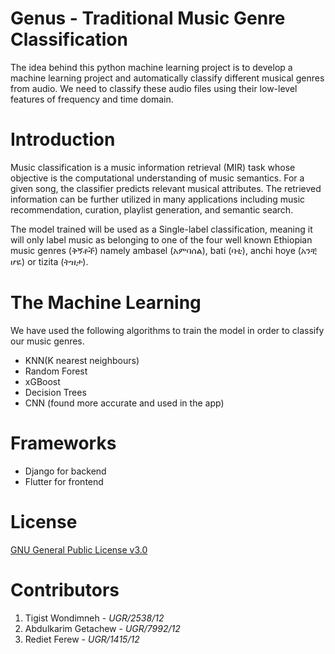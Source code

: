 # Genus - Traditional Music Genre Classification
The idea behind this python machine learning project is to develop a machine learning project and automatically classify different musical genres from audio. We need to classify these audio files using their low-level features of frequency and time domain.

# Introduction
Music classification is a music information retrieval (MIR) task whose objective is the computational understanding of music semantics. For a given song, the classifier predicts relevant musical attributes. The retrieved information can be further utilized in many applications including music recommendation, curation, playlist generation, and semantic search.

The model trained will be used as a Single-label classification, meaning it will only label music as belonging to one of the four well known Ethiopian music genres (ቅኝቶች) namely ambasel (አምባሰል), bati (ባቲ), anchi hoye (አንቺ ሆዬ) or tizita (ትዝታ).

# The Machine Learning
We have used the following algorithms to train the model in order to classify our music genres.
- KNN(K nearest neighbours)
- Random Forest
- xGBoost
- Decision Trees
- CNN (found more accurate and used in the app)

# Frameworks
* Django for backend
* Flutter for frontend

# License
[GNU General Public License v3.0](/LICENSE)


# Contributors
1. Tigist Wondimneh - *UGR/2538/12*
2. Abdulkarim Getachew - *UGR/7992/12*
3. Rediet Ferew - *UGR/1415/12*
